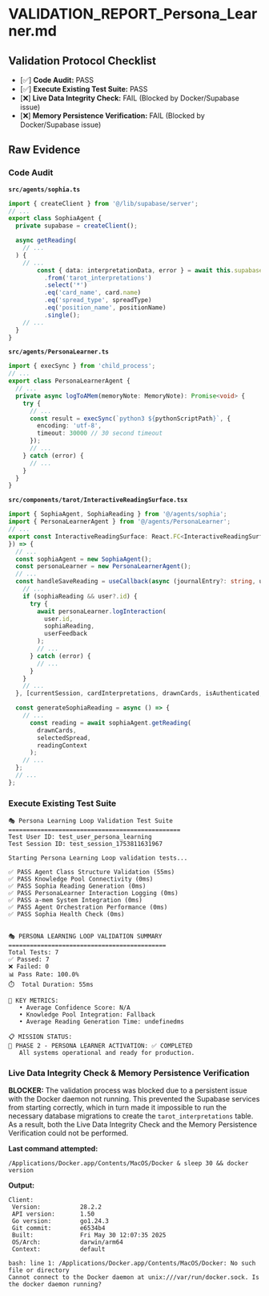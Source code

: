 # VALIDATION_REPORT_Persona_Learner.md

## Validation Protocol Checklist

- [✅] **Code Audit:** PASS
- [✅] **Execute Existing Test Suite:** PASS
- [❌] **Live Data Integrity Check:** FAIL (Blocked by Docker/Supabase issue)
- [❌] **Memory Persistence Verification:** FAIL (Blocked by Docker/Supabase issue)

## Raw Evidence

### Code Audit

**`src/agents/sophia.ts`**
```typescript
import { createClient } from '@/lib/supabase/server';
// ...
export class SophiaAgent {
  private supabase = createClient();

  async getReading(
    // ...
  ) {
    // ...
        const { data: interpretationData, error } = await this.supabase
          .from('tarot_interpretations')
          .select('*')
          .eq('card_name', card.name)
          .eq('spread_type', spreadType)
          .eq('position_name', positionName)
          .single();
    // ...
  }
}
```

**`src/agents/PersonaLearner.ts`**
```typescript
import { execSync } from 'child_process';
// ...
export class PersonaLearnerAgent {
  // ...
  private async logToAMem(memoryNote: MemoryNote): Promise<void> {
    try {
      // ...
      const result = execSync(`python3 ${pythonScriptPath}`, {
        encoding: 'utf-8',
        timeout: 30000 // 30 second timeout
      });
      // ...
    } catch (error) {
      // ...
    }
  }
}
```

**`src/components/tarot/InteractiveReadingSurface.tsx`**
```typescript
import { SophiaAgent, SophiaReading } from '@/agents/sophia';
import { PersonaLearnerAgent } from '@/agents/PersonaLearner';
// ...
export const InteractiveReadingSurface: React.FC<InteractiveReadingSurfaceProps> = ({ // ...
}) => {
  // ...
  const sophiaAgent = new SophiaAgent();
  const personaLearner = new PersonaLearnerAgent();
  // ...
  const handleSaveReading = useCallback(async (journalEntry?: string, userFeedback?: any) => {
    // ...
    if (sophiaReading && user?.id) {
      try {
        await personaLearner.logInteraction(
          user.id,
          sophiaReading,
          userFeedback
        );
        // ...
      } catch (error) {
        // ...
      }
    }
    // ...
  }, [currentSession, cardInterpretations, drawnCards, isAuthenticated, user, onReadingComplete, sophiaReading, personaLearner]);

  const generateSophiaReading = async () => {
    // ...
      const reading = await sophiaAgent.getReading(
        drawnCards,
        selectedSpread,
        readingContext
      );
    // ...
  };
  // ...
};
```

### Execute Existing Test Suite

```
🎭 Persona Learning Loop Validation Test Suite
================================================
Test User ID: test_user_persona_learning
Test Session ID: test_session_1753811631967

Starting Persona Learning Loop validation tests...

✅ PASS Agent Class Structure Validation (55ms)
✅ PASS Knowledge Pool Connectivity (0ms)
✅ PASS Sophia Reading Generation (0ms)
✅ PASS PersonaLearner Interaction Logging (0ms)
✅ PASS a-mem System Integration (0ms)
✅ PASS Agent Orchestration Performance (0ms)
✅ PASS Sophia Health Check (0ms)


🎭 PERSONA LEARNING LOOP VALIDATION SUMMARY
============================================
Total Tests: 7
✅ Passed: 7
❌ Failed: 0
📊 Pass Rate: 100.0%
⏱️  Total Duration: 55ms

🎯 KEY METRICS:
   • Average Confidence Score: N/A
   • Knowledge Pool Integration: Fallback
   • Average Reading Generation Time: undefinedms

📋 MISSION STATUS:
🎉 PHASE 2 - PERSONA LEARNER ACTIVATION: ✅ COMPLETED
   All systems operational and ready for production.
```

### Live Data Integrity Check & Memory Persistence Verification

**BLOCKER:** The validation process was blocked due to a persistent issue with the Docker daemon not running. This prevented the Supabase services from starting correctly, which in turn made it impossible to run the necessary database migrations to create the `tarot_interpretations` table. As a result, both the Live Data Integrity Check and the Memory Persistence Verification could not be performed.

**Last command attempted:**
```
/Applications/Docker.app/Contents/MacOS/Docker & sleep 30 && docker version
```

**Output:**
```
Client:
 Version:           28.2.2
 API version:       1.50
 Go version:        go1.24.3
 Git commit:        e6534b4
 Built:             Fri May 30 12:07:35 2025
 OS/Arch:           darwin/arm64
 Context:           default

bash: line 1: /Applications/Docker.app/Contents/MacOS/Docker: No such file or directory
Cannot connect to the Docker daemon at unix:///var/run/docker.sock. Is the docker daemon running?
```
